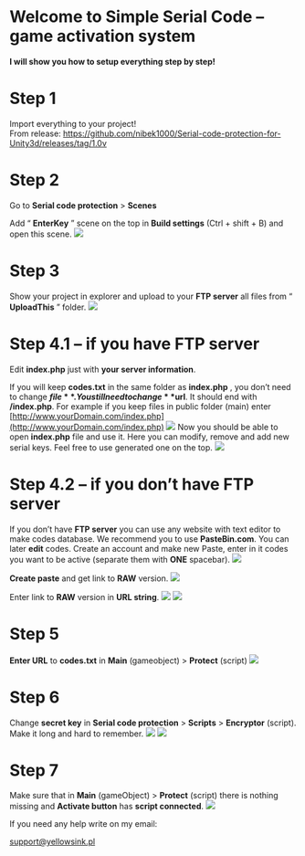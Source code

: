 # Welcome to Simple Serial Code – game activation system

**I will show you how to setup everything step by step!**

# Step 1

Import everything to your project! <br>
From release: https://github.com/nibek1000/Serial-code-protection-for-Unity3d/releases/tag/1.0v

# Step 2

Go to **Serial code protection** > **Scenes**

Add “ **EnterKey** ” scene on the top in **Build settings** (Ctrl + shift + B) and open this scene.
<img src="https://github.com/nibek1000/Serial-code-protection-for-Unity3d/blob/main/Pictures/image--000.jpg?raw=true">
# Step 3

Show your project in explorer and upload to your **FTP server** all files from “ **UploadThis** ”
folder.
<img src="https://github.com/nibek1000/Serial-code-protection-for-Unity3d/blob/main/Pictures/image--001.jpg?raw=true">

# Step 4.1 – if you have FTP server

Edit **index.php** just with **your server information**.

If you will keep **codes.txt** in the same folder as **index.php** , you don’t need to change **$file**.
You still need to change **$url**. It should end with **/index.php**. For example if you keep files in
public folder (main) enter [http://www.yourDomain.com/index.php](http://www.yourDomain.com/index.php)
<img src="https://github.com/nibek1000/Serial-code-protection-for-Unity3d/blob/main/Pictures/image--002.jpg?raw=true">
Now you should be able to open **index.php** file and use it. Here you can modify, remove and
add new serial keys. Feel free to use generated one on the top.
<img src="https://github.com/nibek1000/Serial-code-protection-for-Unity3d/blob/main/Pictures/image--003.jpg?raw=true">

# Step 4.2 – if you don’t have FTP server


If you don’t have **FTP server** you can use any website with text editor to make codes
database. We recommend you to use **PasteBin.com**. You can later **edit** codes.
Create an account and make new Paste, enter in it codes you want to be active (separate
them with **ONE** spacebar).
<img src="https://github.com/nibek1000/Serial-code-protection-for-Unity3d/blob/main/Pictures/image--004.png?raw=true">

**Create paste** and get link to **RAW** version.
<img src="https://github.com/nibek1000/Serial-code-protection-for-Unity3d/blob/main/Pictures/image--005.png?raw=true">


Enter link to **RAW** version in **URL string**.
<img src="https://github.com/nibek1000/Serial-code-protection-for-Unity3d/blob/main/Pictures/image--006.png?raw=true">
<img src="https://github.com/nibek1000/Serial-code-protection-for-Unity3d/blob/main/Pictures/image--007.png?raw=true"><br>
# Step 5

**Enter URL** to **codes.txt** in **Main** (gameobject) > **Protect** (script)
<img src="https://github.com/nibek1000/Serial-code-protection-for-Unity3d/blob/main/Pictures/image--008.jpg?raw=true">

# Step 6

Change **secret key** in **Serial code protection** > **Scripts** > **Encryptor** (script). Make it long and
hard to remember.
<img src="https://github.com/nibek1000/Serial-code-protection-for-Unity3d/blob/main/Pictures/image--012.jpg?raw=true">
<img src="https://github.com/nibek1000/Serial-code-protection-for-Unity3d/blob/main/Pictures/image--013.jpg?raw=true">
# Step 7

Make sure that in **Main** (gameObject) > **Protect** (script) there is nothing missing and **Activate
button** has **script connected**.
<img src="https://github.com/nibek1000/Serial-code-protection-for-Unity3d/blob/main/Pictures/image--009.jpg?raw=true">

If you need any help write on my email:

support@yellowsink.pl


